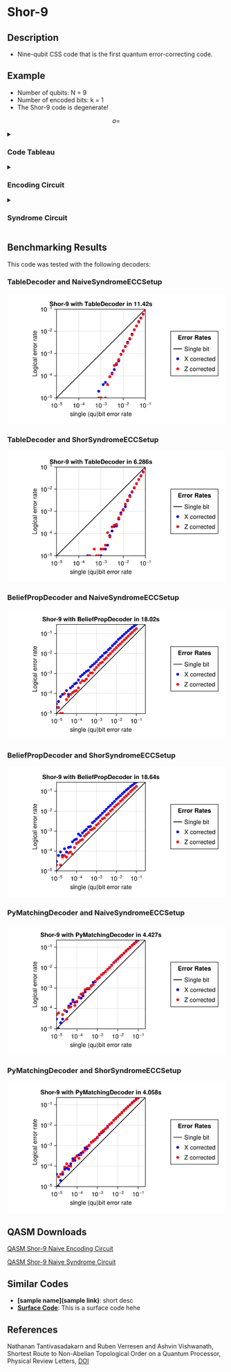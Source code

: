 <script type="module" src="index.js"></script>

# Shor-9

## Description
 - Nine-qubit CSS code that is the first quantum error-correcting code.

## Example
- Number of qubits: N = 9
- Number of encoded bits: k = 1
- The Shor-9 code is degenerate!

$$
a = 
$$

<details><summary><h3>Code Tableau</h3></summary>

```
+ ZZ_______
+ _ZZ______
+ ___ZZ____
+ ____ZZ___
+ ______ZZ_
+ _______ZZ
+ XXXXXX___
+ ___XXXXXX
```
</details>


<details><summary><h3>Encoding Circuit</h3></summary>

![Shor-9 Encoding Circuit](images/codeplots/Shor-9-encoding_circuit.png)
</details>
<details><summary><h3>Syndrome Circuit</h3></summary>

![Shor-9 Syndrome Circuit](images/codeplots/Shor-9-syndrome_circuit.png)
</details>

## Benchmarking Results

This code was tested with the following decoders:

### TableDecoder and NaiveSyndromeECCSetup

![Shor-9 TableDecoder NaiveSyndromeECCSetup PP](images\performanceplots\Shor-9-TableDecoder-NaiveSyndromeECCSetup.png)

### TableDecoder and ShorSyndromeECCSetup

![Shor-9 TableDecoder ShorSyndromeECCSetup PP](images\performanceplots\Shor-9-TableDecoder-ShorSyndromeECCSetup.png)

### BeliefPropDecoder and NaiveSyndromeECCSetup

![Shor-9 BeliefPropDecoder NaiveSyndromeECCSetup PP](images\performanceplots\Shor-9-BeliefPropDecoder-NaiveSyndromeECCSetup.png)

### BeliefPropDecoder and ShorSyndromeECCSetup

![Shor-9 BeliefPropDecoder ShorSyndromeECCSetup PP](images\performanceplots\Shor-9-BeliefPropDecoder-ShorSyndromeECCSetup.png)

### PyMatchingDecoder and NaiveSyndromeECCSetup

![Shor-9 PyMatchingDecoder NaiveSyndromeECCSetup PP](images\performanceplots\Shor-9-PyMatchingDecoder-NaiveSyndromeECCSetup.png)

### PyMatchingDecoder and ShorSyndromeECCSetup

![Shor-9 PyMatchingDecoder ShorSyndromeECCSetup PP](images\performanceplots\Shor-9-PyMatchingDecoder-ShorSyndromeECCSetup.png)

## QASM Downloads
[QASM Shor-9 Naive Encoding Circuit](QASMDownloads\Shor-9-naive_encoding_circuit.qasm)

[QASM Shor-9 Naive Syndrome Circuit](QASMDownloads\Shor-9-naive_syndrome_circuit.qasm)

## Similar Codes 
- **[sample name](sample link)**: short desc
- **[Surface Code](https://www.nature.com/articles/s41586-022-05434-1)**: This is a surface code hehe

## References
Nathanan Tantivasadakarn and Ruben Verresen and Ashvin Vishwanath, Shortest Route to Non-Abelian Topological Order on a Quantum Processor, Physical Review Letters, [DOI](https://doi.org/10.1103/PhysRevLett.131.060405)